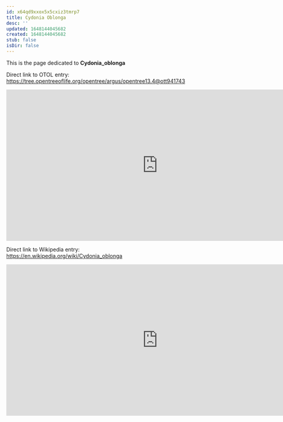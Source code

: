 ```yaml
---
id: x64qd9xxox5x5cxiz3tmrp7
title: Cydonia Oblonga
desc: ''
updated: 1648144045682
created: 1648144045682
stub: false
isDir: false
---
```

This is the page dedicated to **Cydonia_oblonga**


Direct link to OTOL entry: https://tree.opentreeoflife.org/opentree/argus/opentree13.4@ott941743



<html>
    <body>
    <iframe src="https://tree.opentreeoflife.org/opentree/argus/opentree13.4@ott941743"
    width="800" height="400" frameborder="0" allowfullscreen> </iframe>
    </body>
</html>
    


Direct link to Wikipedia entry: https://en.wikipedia.org/wiki/Cydonia_oblonga



<html>
    <body>
    <iframe src="https://en.wikipedia.org/wiki/Cydonia_oblonga"
    width="800" height="400" frameborder="0" allowfullscreen> </iframe>
    </body>
</html>
    
